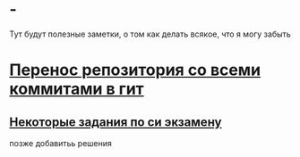 # -
Тут будут полезные заметки, о том как делать всякое, что я могу забыть

# [Перенос репозитория со всеми коммитами в гит](https://github.com/Lexakaktus/-/blob/main/git_transfer_repos.md)

## [Некоторые задания по си экзамену](https://github.com/Lexakaktus/-/blob/main/exam_c.md)
  позже добавитьь решения

